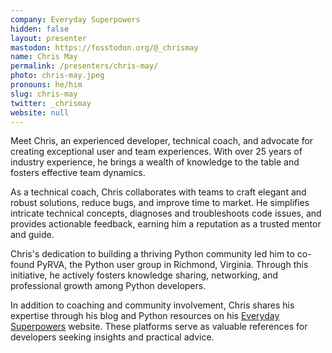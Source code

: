 ```yaml
---
company: Everyday Superpowers
hidden: false
layout: presenter
mastodon: https://fosstodon.org/@_chrismay
name: Chris May
permalink: /presenters/chris-may/
photo: chris-may.jpeg
pronouns: he/him
slug: chris-may
twitter: _chrismay
website: null
---
```


Meet Chris, an experienced developer, technical coach, and advocate for creating exceptional user and team experiences. With over 25 years of industry experience, he brings a wealth of knowledge to the table and fosters effective team dynamics.

As a technical coach, Chris collaborates with teams to craft elegant and robust solutions, reduce bugs, and improve time to market. He simplifies intricate technical concepts, diagnoses and troubleshoots code issues, and provides actionable feedback, earning him a reputation as a trusted mentor and guide.

Chris's dedication to building a thriving Python community led him to co-found PyRVA, the Python user group in Richmond, Virginia. Through this initiative, he actively fosters knowledge sharing, networking, and professional growth among Python developers.

In addition to coaching and community involvement, Chris shares his expertise through his blog and Python resources on his [Everyday Superpowers](https://everydaysuperpowers.dev) website. These platforms serve as valuable references for developers seeking insights and practical advice.
